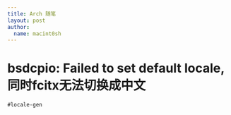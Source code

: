 ```yaml
---
title: Arch 随笔
layout: post
author:
  name: macint0sh
---
```

# bsdcpio: Failed to set default locale, 同时fcitx无法切换成中文


	#locale-gen
    

